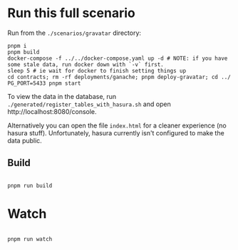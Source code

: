 # Run this full scenario

Run from the `./scenarios/gravatar` directory:

```
pnpm i
pnpm build
docker-compose -f ../../docker-compose.yaml up -d # NOTE: if you have some stale data, run docker down with `-v` first.
sleep 5 # ie wait for docker to finish setting things up
cd contracts; rm -rf deployments/ganache; pnpm deploy-gravatar; cd ../
PG_PORT=5433 pnpm start
```

To view the data in the database, run `./generated/register_tables_with_hasura.sh` and open http://localhost:8080/console.

Alternatively you can open the file `index.html` for a cleaner experience (no hasura stuff). Unfortunately, hasura currently isn't configured to make the data public.

## Build

```

pnpm run build

```

# Watch

```

pnpm run watch

```

```

```
